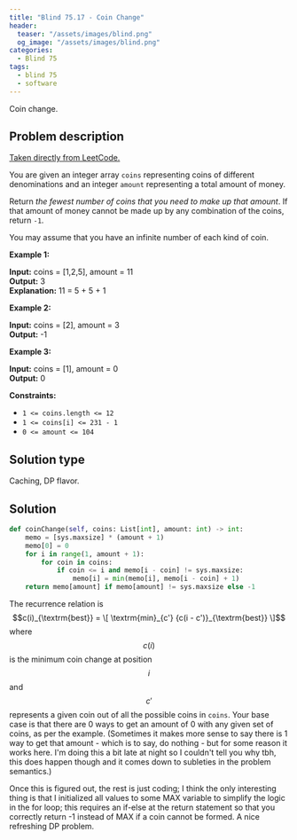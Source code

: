 ```yaml
---
title: "Blind 75.17 - Coin Change"
header:
  teaser: "/assets/images/blind.png"
  og_image: "/assets/images/blind.png"
categories: 
  - Blind 75
tags:
  - blind 75
  - software
---
```


Coin change.

## Problem description

[Taken directly from LeetCode.](https://leetcode.com/problems/coin-change/)

You are given an integer array `coins` representing coins of different denominations and an integer `amount` representing a total amount of money.

Return _the fewest number of coins that you need to make up that amount_. If that amount of money cannot be made up by any combination of the coins, return `-1`.

You may assume that you have an infinite number of each kind of coin.

**Example 1:**

**Input:** coins = \[1,2,5\], amount = 11 \
**Output:** 3 \
**Explanation:** 11 = 5 + 5 + 1

**Example 2:**

**Input:** coins = \[2\], amount = 3 \
**Output:** -1

**Example 3:**

**Input:** coins = \[1\], amount = 0 \
**Output:** 0

**Constraints:**

*   `1 <= coins.length <= 12`
*   `1 <= coins[i] <= 231 - 1`
*   `0 <= amount <= 104`

## Solution type

Caching, DP flavor.

## Solution

```python
def coinChange(self, coins: List[int], amount: int) -> int:
    memo = [sys.maxsize] * (amount + 1)
    memo[0] = 0
    for i in range(1, amount + 1):
        for coin in coins:
            if coin <= i and memo[i - coin] != sys.maxsize:
                memo[i] = min(memo[i], memo[i - coin] + 1)
    return memo[amount] if memo[amount] != sys.maxsize else -1
```

The recurrence relation is $$c(i)_{\textrm{best}} = \[ \textrm{min}_{c'} {c(i - c')}_{\textrm{best}} \]$$ where $$c(i)$$ is the minimum coin change at position $$i$$ and $$c'$$ represents a given coin out of all the possible coins in `coins`. Your base case is that there are 0 ways to get an amount of 0 with any given set of coins, as per the example. (Sometimes it makes more sense to say there is 1 way to get that amount - which is to say, do nothing - but for some reason it works here. I'm doing this a bit late at night so I couldn't tell you why tbh, this does happen though and it comes down to subleties in the problem semantics.)

Once this is figured out, the rest is just coding; I think the only interesting thing is that I initialized all values to some MAX variable to simplify the logic in the for loop; this requires an if-else at the return statement so that you correctly return -1 instead of MAX if a coin cannot be formed. A nice refreshing DP problem.
